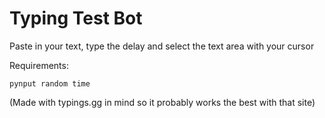 # Typing Test Bot

Paste in your text, type the delay and select the text area with your cursor

Requirements:

`pynput
random
time`

(Made with typings.gg in mind so it probably works the best with that site)
